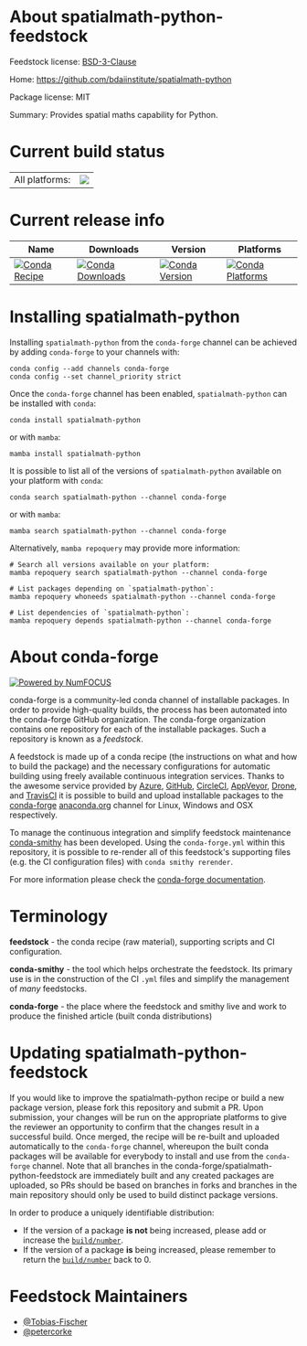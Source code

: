 About spatialmath-python-feedstock
==================================

Feedstock license: [BSD-3-Clause](https://github.com/conda-forge/spatialmath-python-feedstock/blob/main/LICENSE.txt)

Home: https://github.com/bdaiinstitute/spatialmath-python

Package license: MIT

Summary: Provides spatial maths capability for Python.

Current build status
====================


<table><tr><td>All platforms:</td>
    <td>
      <a href="https://dev.azure.com/conda-forge/feedstock-builds/_build/latest?definitionId=12163&branchName=main">
        <img src="https://dev.azure.com/conda-forge/feedstock-builds/_apis/build/status/spatialmath-python-feedstock?branchName=main">
      </a>
    </td>
  </tr>
</table>

Current release info
====================

| Name | Downloads | Version | Platforms |
| --- | --- | --- | --- |
| [![Conda Recipe](https://img.shields.io/badge/recipe-spatialmath--python-green.svg)](https://anaconda.org/conda-forge/spatialmath-python) | [![Conda Downloads](https://img.shields.io/conda/dn/conda-forge/spatialmath-python.svg)](https://anaconda.org/conda-forge/spatialmath-python) | [![Conda Version](https://img.shields.io/conda/vn/conda-forge/spatialmath-python.svg)](https://anaconda.org/conda-forge/spatialmath-python) | [![Conda Platforms](https://img.shields.io/conda/pn/conda-forge/spatialmath-python.svg)](https://anaconda.org/conda-forge/spatialmath-python) |

Installing spatialmath-python
=============================

Installing `spatialmath-python` from the `conda-forge` channel can be achieved by adding `conda-forge` to your channels with:

```
conda config --add channels conda-forge
conda config --set channel_priority strict
```

Once the `conda-forge` channel has been enabled, `spatialmath-python` can be installed with `conda`:

```
conda install spatialmath-python
```

or with `mamba`:

```
mamba install spatialmath-python
```

It is possible to list all of the versions of `spatialmath-python` available on your platform with `conda`:

```
conda search spatialmath-python --channel conda-forge
```

or with `mamba`:

```
mamba search spatialmath-python --channel conda-forge
```

Alternatively, `mamba repoquery` may provide more information:

```
# Search all versions available on your platform:
mamba repoquery search spatialmath-python --channel conda-forge

# List packages depending on `spatialmath-python`:
mamba repoquery whoneeds spatialmath-python --channel conda-forge

# List dependencies of `spatialmath-python`:
mamba repoquery depends spatialmath-python --channel conda-forge
```


About conda-forge
=================

[![Powered by
NumFOCUS](https://img.shields.io/badge/powered%20by-NumFOCUS-orange.svg?style=flat&colorA=E1523D&colorB=007D8A)](https://numfocus.org)

conda-forge is a community-led conda channel of installable packages.
In order to provide high-quality builds, the process has been automated into the
conda-forge GitHub organization. The conda-forge organization contains one repository
for each of the installable packages. Such a repository is known as a *feedstock*.

A feedstock is made up of a conda recipe (the instructions on what and how to build
the package) and the necessary configurations for automatic building using freely
available continuous integration services. Thanks to the awesome service provided by
[Azure](https://azure.microsoft.com/en-us/services/devops/), [GitHub](https://github.com/),
[CircleCI](https://circleci.com/), [AppVeyor](https://www.appveyor.com/),
[Drone](https://cloud.drone.io/welcome), and [TravisCI](https://travis-ci.com/)
it is possible to build and upload installable packages to the
[conda-forge](https://anaconda.org/conda-forge) [anaconda.org](https://anaconda.org/)
channel for Linux, Windows and OSX respectively.

To manage the continuous integration and simplify feedstock maintenance
[conda-smithy](https://github.com/conda-forge/conda-smithy) has been developed.
Using the ``conda-forge.yml`` within this repository, it is possible to re-render all of
this feedstock's supporting files (e.g. the CI configuration files) with ``conda smithy rerender``.

For more information please check the [conda-forge documentation](https://conda-forge.org/docs/).

Terminology
===========

**feedstock** - the conda recipe (raw material), supporting scripts and CI configuration.

**conda-smithy** - the tool which helps orchestrate the feedstock.
                   Its primary use is in the construction of the CI ``.yml`` files
                   and simplify the management of *many* feedstocks.

**conda-forge** - the place where the feedstock and smithy live and work to
                  produce the finished article (built conda distributions)


Updating spatialmath-python-feedstock
=====================================

If you would like to improve the spatialmath-python recipe or build a new
package version, please fork this repository and submit a PR. Upon submission,
your changes will be run on the appropriate platforms to give the reviewer an
opportunity to confirm that the changes result in a successful build. Once
merged, the recipe will be re-built and uploaded automatically to the
`conda-forge` channel, whereupon the built conda packages will be available for
everybody to install and use from the `conda-forge` channel.
Note that all branches in the conda-forge/spatialmath-python-feedstock are
immediately built and any created packages are uploaded, so PRs should be based
on branches in forks and branches in the main repository should only be used to
build distinct package versions.

In order to produce a uniquely identifiable distribution:
 * If the version of a package **is not** being increased, please add or increase
   the [``build/number``](https://docs.conda.io/projects/conda-build/en/latest/resources/define-metadata.html#build-number-and-string).
 * If the version of a package **is** being increased, please remember to return
   the [``build/number``](https://docs.conda.io/projects/conda-build/en/latest/resources/define-metadata.html#build-number-and-string)
   back to 0.

Feedstock Maintainers
=====================

* [@Tobias-Fischer](https://github.com/Tobias-Fischer/)
* [@petercorke](https://github.com/petercorke/)

